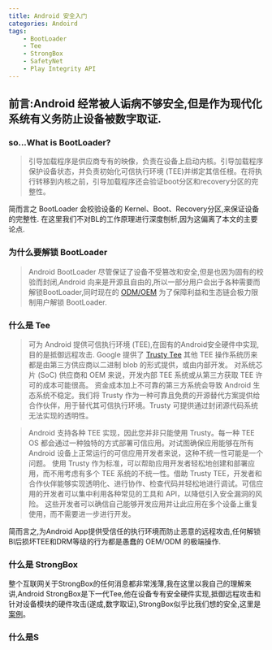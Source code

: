 ```yaml
---
title: Android 安全入门
categories: Andoird
tags:
    - BootLoader
    - Tee
    - StrongBox
    - SafetyNet
    - Play Integrity API
---
```


## 前言:Android 经常被人诟病不够安全,但是作为现代化系统有义务防止设备被数字取证.

### so...What is BootLoader?

>引导加载程序是供应商专有的映像，负责在设备上启动内核。引导加载程序保护设备状态，并负责初始化可信执行环境 (TEE)并绑定其信任根。在将执行转移到内核之前，引导加载程序还会验证boot分区和recovery分区的完整性。

简而言之 BootLoader 会校验设备的 Kernel、Boot、Recovery分区,来保证设备的完整性. 在这里我们不对BL的工作原理进行深度刨析,因为这偏离了本文的主要论点.
<!--more-->
### 为什么要解锁 BootLoader

> Android BootLoader 尽管保证了设备不受篡改和安全,但是也因为固有的校验而封闭,Android 向来是开源且自由的,所以一部分用户会出于各种需要而解锁BootLoader,同时现在的 [ODM/OEM](https://zh.wikipedia.org/zh-hk/%E4%BB%A3%E5%B7%A5%E7%94%9F%E4%BA%A7) 为了保障利益和生态链会极力限制用户解锁 BootLoader.

### 什么是 Tee

> 可为 Android 提供可信执行环境 (TEE),在固有的Android安全硬件中实现,目的是抵御远程攻击.
> Google 提供了 [Trusty Tee](https://source.android.com/docs/security/features/trusty?hl=zh-cn#:~:text=Trusty%20is%20a%20secure%20Operating,run%20parallel%20to%20each%20other.)
>其他 TEE 操作系统历来都是由第三方供应商以二进制 blob 的形式提供，或由内部开发。 对系统芯片 (SoC) 供应商和 OEM 来说，开发内部 TEE 系统或从第三方获取 TEE 许可的成本可能很高。 资金成本加上不可靠的第三方系统会导致 Android 生态系统不稳定。我们将 Trusty 作为一种可靠且免费的开源替代方案提供给合作伙伴，用于替代其可信执行环境。Trusty 可提供通过封闭源代码系统无法实现的透明性。

>Android 支持各种 TEE 实现，因此您并非只能使用 Trusty。每一种 TEE OS 都会通过一种独特的方式部署可信应用。对试图确保应用能够在所有 Android 设备上正常运行的可信应用开发者来说，这种不统一性可能是一个问题。 使用 Trusty 作为标准，可以帮助应用开发者轻松地创建和部署应用，而不用考虑有多个 TEE 系统的不统一性。借助 Trusty TEE，开发者和合作伙伴能够实现透明化、进行协作、检查代码并轻松地进行调试。可信应用的开发者可以集中利用各种常见的工具和 API，以降低引入安全漏洞的风险。 这些开发者可以确信自己能够开发应用并让此应用在多个设备上重复使用，而不需要进一步进行开发。

简而言之,为Android App提供受信任的执行环境而防止恶意的远程攻击,任何解锁Bl后损坏TEE和DRM等级的行为都是愚蠢的 OEM/ODM 的极端操作.

### 什么是 StrongBox

整个互联网关于StrongBox的任何消息都非常浅薄,我在这里以我自己的理解来讲,Android StrongBox是下一代Tee,他在设备专有安全硬件实现,抵御远程攻击和针对设备模块的硬件攻击(遂成,数字取证),StrongBox似乎比我们想的安全,这里是[案例](https://twitter.com/EricLiu_USA/status/1599084759929745409)。

### 什么是S